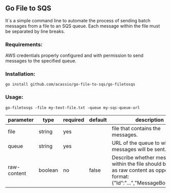## Go File to SQS

It`s a simple command line to automate the process of sending batch messages from a file to an SQS queue.
Each message within the file must be separated by line breaks.


### Requirements:
AWS credentials properly configured and with permission to send messages to the specified queue.

### Installation:
```go install github.com/acassio/go-file-to-sqs/go-filetosqs```

### Usage:
```go-filetosqs -file my-text-file.txt -queue my-sqs-queue-url```

|parameter|type|required|default|description
|---------|----|--------|-------------|----------
|file|string|yes||file that contains the messages. |
|queue|string|yes||URL of the queue to which messages will be sent.  |
|raw-content|boolean|no|false|Describe whether messages within the file should be read as raw content as opposed to format: {"Id":"...","MessageBody":"..."}.|
